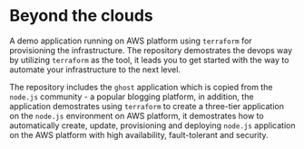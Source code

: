 # Beyond the clouds
A demo application running on AWS platform using `terraform` for provisioning the infrastructure.
The repository demostrates the devops way by utilizing `terraform` as the tool, it leads you to get started with the way to automate your infrastructure to the next level.

The repository includes the `ghost` application which is copied from the `node.js` community - a popular blogging platform, in addition, the application demostrates using `terraform` to create a three-tier application on the `node.js` environment on AWS platform, it demostrates how to automatically create, update, provisioning and deploying `node.js` application on the AWS platform with high availability, fault-tolerant and security.
